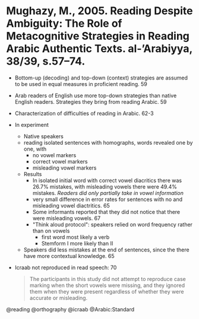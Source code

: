 # Mughazy, M., 2005. Reading Despite Ambiguity: The Role of Metacognitive Strategies in Reading Arabic Authentic Texts. al-’Arabiyya, 38/39, s.57–74.

- Bottom-up (decoding) and top-down (context) strategies are assumed to be used in equal measures in proficient reading. 59

- Arab readers of English use more top-down strategies than native English readers. Strategies they bring from reading Arabic. 59

- Characterization of difficulties of reading in Arabic. 62-3

- In experiment
  - Native speakers
  - reading isolated sentences with homographs, words revealed one by one, with
    - no vowel markers
    - correct vowel markers
    - misleading vowel markers
  - Results
    - In isolated initial word with correct vowel diacritics there was 26.7% mistakes, with misleading vowels there were 49.4% mistakes. *Readers did only partially take in vowel information*
    - very small difference in error rates for sentences with no and misleading vowel diactritics. 65
    - Some informants reported that they did not notice that there were misleading vowels. 67
    - "Think aloud protocol": speakers relied on word frequency rather than on vowels
      - first word most likely a verb
      - Stemform I more likely than II
  - Speakers did less mistakes at the end of sentences, since the there have more contextual knowledge. 65

- Icraab not reproduced in read speech: 70

    > The participants in this study did not attempt to reproduce case marking when the short vowels were missing, and they ignored them when they were present regardless of whether they were accurate or misleading. 

@reading
@orthography
@icraab
@Arabic:Standard
